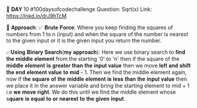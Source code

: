 📌 𝐃𝐀𝐘 10 #100daysofcodechallenge
Question: Sqrt(x)
Link:
https://lnkd.in/drJ9hTcM

📌 𝐀𝐩𝐩𝐫𝐨𝐚𝐜𝐡:
✅ 𝐁𝐫𝐮𝐭𝐞 𝐅𝐨𝐫𝐜𝐞: Where you keep finding the squares of numbers from 1 to n (input) and when the square of the number is nearest to the given input or it is the given input you return the number.

✅𝐔𝐬𝐢𝐧𝐠 𝐁𝐢𝐧𝐚𝐫𝐲 𝐒𝐞𝐚𝐫𝐜𝐡(𝐦𝐲 𝐚𝐩𝐩𝐫𝐨𝐚𝐜𝐡): Here we use binary search to 𝐟𝐢𝐧𝐝 𝐭𝐡𝐞 𝐦𝐢𝐝𝐝𝐥𝐞 𝐞𝐥𝐞𝐦𝐞𝐧𝐭 from the starting '0' to 'n' then if the square of the 𝐦𝐢𝐝𝐝𝐥𝐞 𝐞𝐥𝐞𝐦𝐞𝐧𝐭 𝐢𝐬 𝐠𝐫𝐞𝐚𝐭𝐞𝐫 𝐭𝐡𝐚𝐧 𝐭𝐡𝐞 𝐢𝐧𝐩𝐮𝐭 𝐯𝐚𝐥𝐮𝐞 then we move 𝐥𝐞𝐟𝐭 𝐚𝐧𝐝 𝐬𝐡𝐢𝐟𝐭 𝐭𝐡𝐞 𝐞𝐧𝐝 𝐞𝐥𝐞𝐦𝐞𝐧𝐭 𝐯𝐚𝐥𝐮𝐞 𝐭𝐨 𝐦𝐢𝐝 - 1. Then we find the middle element again, now if t𝐡𝐞 𝐬𝐪𝐮𝐚𝐫𝐞 𝐨𝐟 𝐭𝐡𝐞 𝐦𝐢𝐝𝐝𝐥𝐞 𝐞𝐥𝐞𝐦𝐞𝐧𝐭 𝐢𝐬 𝐥𝐞𝐬𝐬 𝐭𝐡𝐚𝐧 𝐭𝐡𝐞 𝐢𝐧𝐩𝐮𝐭 𝐯𝐚𝐥𝐮𝐞 then we place it in the answer variable and bring the starting element to mid + 1 i.e 𝐰𝐞 𝐦𝐨𝐯𝐞 𝐫𝐢𝐠𝐡𝐭. We do this until we find the middle element whose s𝐪𝐮𝐚𝐫𝐞 𝐢𝐬 𝐞𝐪𝐮𝐚𝐥 𝐭𝐨 𝐨𝐫 𝐧𝐞𝐚𝐫𝐞𝐬𝐭 𝐭𝐨 𝐭𝐡𝐞 𝐠𝐢𝐯𝐞𝐧 𝐢𝐧𝐩𝐮𝐭.
